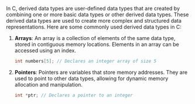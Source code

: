 In C, derived data types are user-defined data types that are created by combining one or more basic data types or other derived data types. These derived data types are used to create more complex and structured data representations. Here are some commonly used derived data types in C:

1. **Arrays**: An array is a collection of elements of the same data type, stored in contiguous memory locations. Elements in an array can be accessed using an index.

   ```c
   int numbers[5]; // Declares an integer array of size 5
   ```

2. **Pointers**: Pointers are variables that store memory addresses. They are used to point to other data types, allowing for dynamic memory allocation and manipulation.

   ```c
   int *ptr; // Declares a pointer to an integer
   ```

